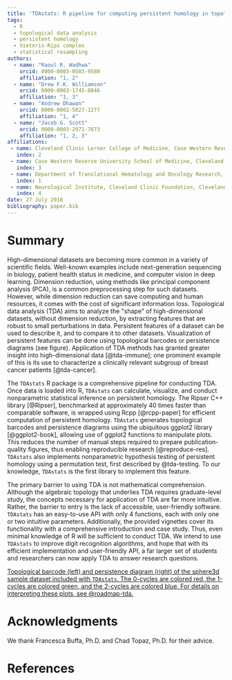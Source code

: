 ```yaml
---
title: 'TDAstats: R pipeline for computing persistent homology in topological data analysis'
tags:
  - R
  - topological data analysis
  - persistent homology
  - Vietoris-Rips complex
  - statistical resampling
authors:
  - name: "Raoul R. Wadhwa"
    orcid: 0000-0003-0503-9580
    affiliation: "1, 2"
  - name: "Drew F.K. Williamson"
    orcid: 0000-0003-1745-8846
    affiliation: "1, 3"
  - name: "Andrew Dhawan"
  	orcid: 0000-0002-5027-1277
  	affiliation: "1, 4"
  - name: "Jacob G. Scott"
  	orcid: 0000-0003-2971-7673
  	affiliation: "1, 2, 3"
affiliations:
 - name: Cleveland Clinic Lerner College of Medicine, Case Western Reserve University, Cleveland, OH 44195, USA
   index: 2
 - name: Case Western Reserve University School of Medicine, Cleveland, OH 44106, USA
   index: 3
 - name: Department of Translational Hematology and Oncology Research, Cleveland Clinic Foundation, Cleveland, OH 44195, USA
   index: 1
 - name: Neurological Institute, Cleveland Clinic Foundation, Cleveland, OH 44195, USA
   index: 4
date: 27 July 2018
bibliography: paper.bib
---
```


# Summary

High-dimensional datasets are becoming more common in a variety of scientific fields. Well-known examples include next-generation sequencing in biology, patient health status in medicine, and computer vision in deep learning. Dimension reduction, using methods like principal component analysis (PCA), is a common preprocessing step for such datasets. However, while dimension reduction can save computing and human resources, it comes with the cost of significant information loss. Topological data analysis (TDA) aims to analyze the "shape" of high-dimensional datasets, without dimension reduction, by extracting features that are robust to small perturbations in data. Persistent features of a dataset can be used to describe it, and to compare it to other datasets. Visualization of persistent features can be done using topological barcodes or persistence diagrams (see figure). Application of TDA methods has granted greater insight into high-dimensional data [@tda-immune]; one prominent example of this is its use to characterize a clinically relevant subgroup of breast cancer patients [@tda-cancer].

The ``TDAstats`` R package is a comprehensive pipeline for conducting TDA. Once data is loaded into R, ``TDAstats`` can calculate, visualize, and conduct nonparametric statistical inference on persistent homology. The Ripser C++ library [@Ripser], benchmarked at approximately 40 times faster than comparable software, is wrapped using Rcpp [@rcpp-paper] for efficient computation of persistent homology. ``TDAstats`` generates topological barcodes and persistence diagrams using the ubiquitous ggplot2 library [@ggplot2-book], allowing use of ggplot2 functions to manipulate plots. This reduces the number of manual steps required to prepare publication-quality figures, thus enabling reproducible research [@reproduce-res]. ``TDAstats`` also implements nonparametric hypothesis testing of persistent homology using a permutation test, first described by @tda-testing. To our knowledge, ``TDAstats`` is the first library to implement this feature.

The primary barrier to using TDA is not mathematical comprehension. Although the algebraic topology that underlies TDA requires graduate-level study, the concepts necessary for application of TDA are far more intuitive. Rather, the barrier to entry is the lack of accessible, user-friendly software. ``TDAstats`` has an easy-to-use API with only 4 functions, each with only one or two intuitive parameters. Additionally, the provided vignettes cover its functionality with a comprehensive introduction and case study. Thus, even minimal knowledge of R will be sufficient to conduct TDA. We intend to use ``TDAstats`` to improve digit recognition algorithms, and hope that with its efficient implementation and user-friendly API, a far larger set of students and researchers can now apply TDA to answer research questions.

[Topological barcode (left) and persistence diagram (right) of the sphere3d sample dataset included with ``TDAstats``. The 0-cycles are colored red, the 1-cycles are colored green, and the 2-cycles are colored blue. For details on interpreting these plots, see @roadmap-tda.](sphere3d.png)

# Acknowledgments

We thank Francesca Buffa, Ph.D. and Chad Topaz, Ph.D. for their advice.

# References
